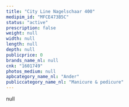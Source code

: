 ```yaml
---
title: "City Line Nagelschaar 400"
medipim_id: "MFCE473B5C"
status: "active"
prescription: false
weight: null
width: null
length: null
depth: null
publicprice: 0
brands_name_nl: null
cnk: "1601749"
photos_medium: null
apbcategory_name_nl: "Ander"
publiccategory_name_nl: "Manicure & pedicure"
---
```

null
